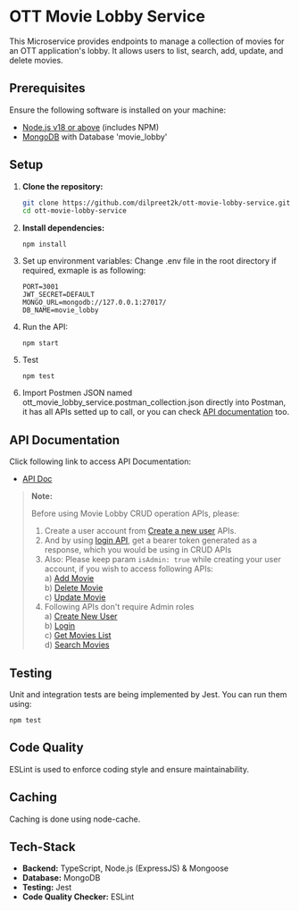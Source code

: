 # OTT Movie Lobby Service

This Microservice provides endpoints to manage a collection of movies for an OTT application's lobby. It allows users to list, search, add, update, and delete movies.

## Prerequisites

Ensure the following software is installed on your machine:

- [Node.js v18 or above](https://nodejs.org/) (includes NPM)
- [MongoDB](https://www.mongodb.com/) with Database 'movie_lobby'

## Setup

1. **Clone the repository:**

   ```bash
   git clone https://github.com/dilpreet2k/ott-movie-lobby-service.git
   cd ott-movie-lobby-service
2. **Install dependencies:**
   ```
   npm install
4. Set up environment variables:
   Change .env file in the root directory if required, exmaple is as following:
   ```
   PORT=3001
   JWT_SECRET=DEFAULT
   MONGO_URL=mongodb://127.0.0.1:27017/
   DB_NAME=movie_lobby
6. Run the API:
   ```
   npm start
8. Test
    ```
   npm test
10. Import Postmen JSON named ott_movie_lobby_service.postman_collection.json directly into Postman, it has all APIs setted up to call, or you can check [API documentation](https://dilpreet2k.github.io/) too.

## API Documentation
Click following link to access API Documentation:
- [API Doc](https://dilpreet2k.github.io/)

> **Note:**
>
> Before using Movie Lobby CRUD operation APIs, please:
> 1. Create a user account from [Create a new user](https://dilpreet2k.github.io/#api-User-CreateNewUser) APIs.
> 2. And by using [login API](https://dilpreet2k.github.io/#api-User-Login), get a bearer token generated as a response, which you would be using in CRUD APIs
> 3. Also: Please keep param ```isAdmin: true``` while creating your user account, if you wish to access following APIs:  
>   a) [Add Movie](https://dilpreet2k.github.io/#api-Movies-Add_a_movie)  
>   b) [Delete Movie](https://dilpreet2k.github.io/#api-Movies-DeleteMovie)  
>   c) [Update Movie](https://dilpreet2k.github.io/#api-Movies-UpdateMovie)  
> 4. Following APIs don't require Admin roles  
>   a) [Create New User](https://dilpreet2k.github.io/#api-User-CreateNewUser)  
>   b) [Login](https://dilpreet2k.github.io/#api-User-Login)  
>   c) [Get Movies List](https://dilpreet2k.github.io/#api-Movies-Get_Movie_List)  
>   d) [Search Movies](https://dilpreet2k.github.io/#api-Movies-SearchMovies)  
> 


## Testing

Unit and integration tests are being implemented by Jest.
You can run them using:
   ```
   npm test
```

## Code Quality

ESLint is used to enforce coding style and ensure maintainability.

## Caching

Caching is done using node-cache.

## Tech-Stack

- **Backend:** TypeScript, Node.js (ExpressJS) & Mongoose
- **Database:** MongoDB
- **Testing:** Jest
- **Code Quality Checker:** ESLint
